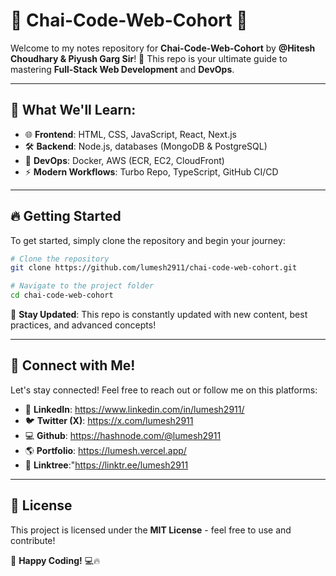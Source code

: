 # 🚀 Chai-Code-Web-Cohort 🚀

Welcome to my notes repository for **Chai-Code-Web-Cohort** by **@Hitesh Choudhary & Piyush Garg Sir**! 🎉
This repo is your ultimate guide to mastering **Full-Stack Web Development** and **DevOps**.

---

## 📌 What We'll Learn:

- 🌐 **Frontend**: HTML, CSS, JavaScript, React, Next.js
- 🛠 **Backend**: Node.js, databases (MongoDB & PostgreSQL)
- 🚀 **DevOps**: Docker, AWS (ECR, EC2, CloudFront)
- ⚡ **Modern Workflows**: Turbo Repo, TypeScript, GitHub CI/CD

---

## 🔥 Getting Started

To get started, simply clone the repository and begin your journey:

```bash
# Clone the repository
git clone https://github.com/lumesh2911/chai-code-web-cohort.git

# Navigate to the project folder
cd chai-code-web-cohort
```

📌 **Stay Updated**: This repo is constantly updated with new content, best practices, and advanced concepts!

---

## 🤝 Connect with Me!

Let's stay connected! Feel free to reach out or follow me on this platforms:

- 🔗 **LinkedIn**: https://www.linkedin.com/in/lumesh2911/
- 🐦 **Twitter (X)**: https://x.com/lumesh2911
- 💻 **Github**: https://hashnode.com/@lumesh2911
- 🌎 **Portfolio**: https://lumesh.vercel.app/
- 🔗 **Linktree**:"https://linktr.ee/lumesh2911

---


## 📜 License

This project is licensed under the **MIT License** - feel free to use and contribute!

🚀 **Happy Coding!** 💻🔥
